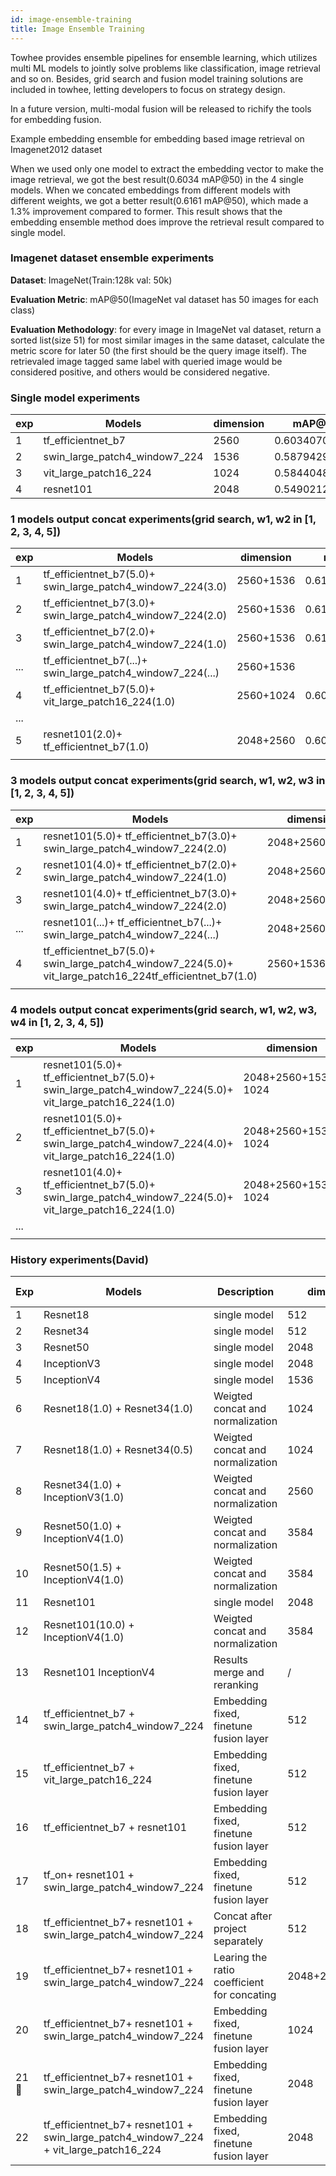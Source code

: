 ```yaml
---
id: image-ensemble-training
title: Image Ensemble Training
---
```


Towhee provides ensemble pipelines for ensemble learning, which utilizes multi ML models to jointly solve problems like classification, image retrieval and so on.
Besides, grid search and fusion model training solutions are included in towhee, letting developers to focus on strategy design.

In a future version, multi-modal fusion will be released to richify the tools for embedding fusion.

Example embedding ensemble for embedding based image retrieval on Imagenet2012 dataset

When we used only one model to extract the embedding vector to make the image retrieval, we got the best result(0.6034 mAP@50) in the 4 single models.  When we concated embeddings from different models with different weights, we got a better result(0.6161 mAP@50), which made a 1.3% improvement compared to former. This result shows that the embedding ensemble method does improve the retrieval result compared to single model.

### Imagenet dataset ensemble experiments

**Dataset**: ImageNet(Train:128k val: 50k)

**Evaluation Metric**:  mAP@50(ImageNet val dataset has 50 images for each class)

**Evaluation Methodology**: for every image in ImageNet val dataset, return a sorted list(size 51) for most similar images in the same dataset, calculate the metric score for later 50 (the first should be the query image itself). The retrievaled image tagged same label with queried image would be considered positive, and others would be considered negative.

### Single model experiments

| exp  | Models                        | dimension | mAP@50 score       | rank |
| ---- | ----------------------------- | --------- | ------------------ | ---- |
| 1    | tf_efficientnet_b7            | 2560      | 0.6034070404139978 | 1    |
| 2    | swin_large_patch4_window7_224 | 1536      | 0.5879429226876567 | 2    |
| 3    | vit_large_patch16_224         | 1024      | 0.5844048334876    | 3    |
| 4    | resnet101                     | 2048      | 0.5490212793579341 | 4    |

### 1 models output concat experiments(grid search, w1, w2 in [1, 2, 3, 4, 5])

| exp  | Models                                                      | dimension | mAP@50 score       | rank |
| ---- | ----------------------------------------------------------- | --------- | ------------------ | ---- |
| 1    | tf_efficientnet_b7(5.0)+ swin_large_patch4_window7_224(3.0) | 2560+1536 | 0.6161593062594867 | 1    |
| 2    | tf_efficientnet_b7(3.0)+ swin_large_patch4_window7_224(2.0) | 2560+1536 | 0.615946691446722  | 2    |
| 3    | tf_efficientnet_b7(2.0)+ swin_large_patch4_window7_224(1.0) | 2560+1536 | 0.6155402608223787 | 3    |
| ...  | tf_efficientnet_b7(...)+ swin_large_patch4_window7_224(...) | 2560+1536 |                    | ...  |
| 4    | tf_efficientnet_b7(5.0)+ vit_large_patch16_224(1.0)         | 2560+1024 | 0.6093466843189377 | 9    |
| ...  |                                                             |           |                    | ...  |
| 5    | resnet101(2.0)+ tf_efficientnet_b7(1.0)                     | 2048+2560 | 0.607685290190145  | 11   |
|      |                                                             |           |                    |      |

### 3 models output concat experiments(grid search, w1, w2, w3 in [1, 2, 3, 4, 5])

| exp  | Models                                                       | dimension      | mAP@50 score       | rank |
| ---- | ------------------------------------------------------------ | -------------- | ------------------ | ---- |
| 1    | resnet101(5.0)+ tf_efficientnet_b7(3.0)+ swin_large_patch4_window7_224(2.0) | 2048+2560+1536 | 0.6175953128000602 | 1    |
| 2    | resnet101(4.0)+ tf_efficientnet_b7(2.0)+ swin_large_patch4_window7_224(1.0) | 2048+2560+1536 | 0.6171936947440357 | 2    |
| 3    | resnet101(4.0)+ tf_efficientnet_b7(3.0)+ swin_large_patch4_window7_224(2.0) | 2048+2560+1536 | 0.617173806706154  | 3    |
| ...  | resnet101(...)+ tf_efficientnet_b7(...)+ swin_large_patch4_window7_224(...) | 2048+2560+1536 |                    | ...  |
| 4    | tf_efficientnet_b7(5.0)+ swin_large_patch4_window7_224(5.0)+ vit_large_patch16_224tf_efficientnet_b7(1.0) | 2560+1536+1024 | 0.6136430147338187 | 40   |
|      |                                                              |                |                    |      |

### 4 models output concat experiments(grid search, w1, w2, w3, w4 in [1, 2, 3, 4, 5])

| exp  | Models                                                       | dimension            | mAP@50 score       | rank |
| ---- | ------------------------------------------------------------ | -------------------- | ------------------ | ---- |
| 1    | resnet101(5.0)+ tf_efficientnet_b7(5.0)+ swin_large_patch4_window7_224(5.0)+ vit_large_patch16_224(1.0) | 2048+2560+1536+ 1024 | 0.6140855977227708 | 1    |
| 2    | resnet101(5.0)+ tf_efficientnet_b7(5.0)+ swin_large_patch4_window7_224(4.0)+ vit_large_patch16_224(1.0) | 2048+2560+1536+ 1024 | 0.6140550356453067 | 2    |
| 3    | resnet101(4.0)+ tf_efficientnet_b7(5.0)+ swin_large_patch4_window7_224(5.0)+ vit_large_patch16_224(1.0) | 2048+2560+1536+ 1024 | 0.6139230645898284 | 3    |
| ...  |                                                              |                      |                    | ...  |
|      |                                                              |                      |                    |      |

### History experiments(David)

| Exp  | Models                                                       | Description                                 | dimension      | mAP@50 score |
| ---- | ------------------------------------------------------------ | ------------------------------------------- | -------------- | ------------ |
| 1    | Resnet18                                                     | single model                                | 512            | 0.1970       |
| 2    | Resnet34                                                     | single model                                | 512            | 0.3194       |
| 3    | Resnet50                                                     | single model                                | 2048           | 0.4552       |
| 4    | InceptionV3                                                  | single model                                | 2048           | 0.4180       |
| 5    | InceptionV4                                                  | single model                                | 1536           | 0.5167       |
| 6    | Resnet18(1.0) + Resnet34(1.0)                                | Weigted concat and normalization            | 1024           | 0.2931       |
| 7    | Resnet18(1.0) + Resnet34(0.5)                                | Weigted concat and normalization            | 1024           | 0.2483       |
| 8    | Resnet34(1.0) + InceptionV3(1.0)                             | Weigted concat and normalization            | 2560           | 0.3820       |
| 9    | Resnet50(1.0) + InceptionV4(1.0)                             | Weigted concat and normalization            | 3584           | 0.5231       |
| 10   | Resnet50(1.5) + InceptionV4(1.0)                             | Weigted concat and normalization            | 3584           | 0.5250       |
| 11   | Resnet101                                                    | single model                                | 2048           | 0.5490       |
| 12   | Resnet101(10.0) + InceptionV4(1.0)                           | Weigted concat and normalization            | 3584           | 0.5638       |
| 13   | Resnet101  InceptionV4                                       | Results merge and reranking                 | /              | 0.5341       |
| 14   | tf_efficientnet_b7 + swin_large_patch4_window7_224           | Embedding fixed, finetune fusion layer      | 512            | 0.6408       |
| 15   | tf_efficientnet_b7 +  vit_large_patch16_224                  | Embedding fixed, finetune fusion layer      | 512            | 0.5790       |
| 16   | tf_efficientnet_b7 + resnet101                               | Embedding fixed, finetune fusion layer      | 512            | 0.6256       |
| 17   | tf_on+ resnet101 + swin_large_patch4_window7_224             | Embedding fixed, finetune fusion layer      | 512            | 0.6421       |
| 18   | tf_efficientnet_b7+ resnet101 + swin_large_patch4_window7_224 | Concat after project separately             | 512            | 0.6419       |
| 19   | tf_efficientnet_b7+ resnet101 + swin_large_patch4_window7_224 | Learing the ratio coefficient for concating | 2048+2560+1536 | 0.6171       |
| 20   | tf_efficientnet_b7+ resnet101 + swin_large_patch4_window7_224 | Embedding fixed, finetune fusion layer      | 1024           | 0.6517       |
| 21🌟  | tf_efficientnet_b7+ resnet101 + swin_large_patch4_window7_224 | Embedding fixed, finetune fusion layer      | 2048           | 0.6543(SOTA) |
| 22   | tf_efficientnet_b7+ resnet101 + swin_large_patch4_window7_224 + vit_large_patch16_224 | Embedding fixed, finetune fusion layer      | 2048           | 0.6382       |
